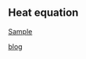 ## Heat equation

[Sample](https://waynechoidev.github.io/heat_equation/)

[blog](https://waynechoi.dev/post/heat-equation/)
